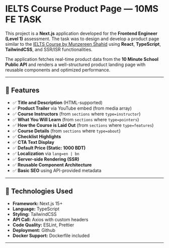 # IELTS Course Product Page — 10MS FE TASK

This project is a **Next.js** application developed for the **Frontend Engineer (Level 1)** assessment. The task was to design and develop a product page similar to the [IELTS Course by Munzereen Shahid](https://10minuteschool.com/product/ielts-course/) using **React**, **TypeScript**, **TailwindCSS**, and SSR/ISR functionalities.

The application fetches real-time product data from the **10 Minute School Public API** and renders a well-structured product landing page with reusable components and optimized performance.

<!-- ## 🔗 Live Preview  
> [View Live Site](https://your-live-link.com) -->

---

## 🚀 Features

- ✅ **Title and Description** (HTML-supported)
- ✅ **Product Trailer** via YouTube embed (from media array)
- ✅ **Course Instructors** (from `sections` where `type=instructor`)
- ✅ **What You Will Learn** (from `sections` where `type=pointers`)
- ✅ **How the Course is Laid Out** (from `sections` where `type=features`)
- ✅ **Course Details** (from `sections` where `type=about`)
- ✅ **Checklist Highlights**
- ✅ **CTA Text Display**
- ✅ **Default Price (Static: 1000 BDT)**
- ✅ **Localization** via `lang=en | bn`
- ✅ **Server-side Rendering (SSR)**
- ✅ **Reusable Component Architecture**
- ✅ **Basic SEO** using API-provided metadata

---

## 🔧 Technologies Used

- **Framework:** Next.js 15+
- **Language:** TypeScript
- **Styling:** TailwindCSS
- **API Call:** Axios with custom headers
- **Code Quality:** ESLint, Prettier
- **Deployment:** Github
- **Docker Support:** Dockerfile included

---